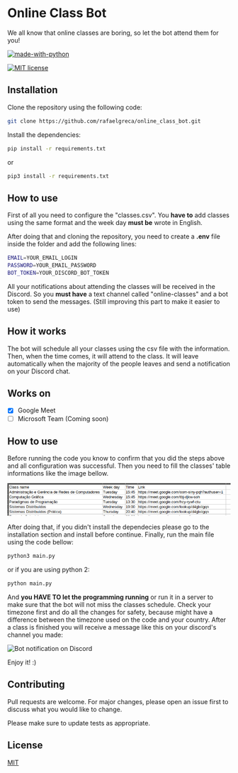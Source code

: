# Online Class Bot

We all know that online classes are boring, so let the bot attend them for you!

[![made-with-python](https://img.shields.io/badge/Made%20with-Python-1f425f.svg)](https://www.python.org/)

[![MIT license](https://img.shields.io/badge/License-MIT-blue.svg)](https://lbesson.mit-license.org/)

## Installation

Clone the repository using the following code:

```bash
git clone https://github.com/rafaelgreca/online_class_bot.git
```

Install the dependencies:

```bash
pip install -r requirements.txt
```

or

```bash
pip3 install -r requirements.txt
```

## How to use

First of all you need to configure the "classes.csv". You **have to** add classes using the same format and the week day **must be** wrote in English.

After doing that and cloning the repository, you need to create a **.env** file inside the folder and add the following lines:

```bash
EMAIL=YOUR_EMAIL_LOGIN
PASSWORD=YOUR_EMAIL_PASSWORD
BOT_TOKEN=YOUR_DISCORD_BOT_TOKEN
```

All your notifications about attending the classes will be received in the Discord. So you **must have** a text channel called "online-classes" and a bot token to send the messages. (Still improving this part to make it easier to use)

## How it works

The bot will schedule all your classes using the csv file with the information. Then, when the time comes, it will attend to the class. It will leave automatically when the majority of the people leaves and send a notification on your Discord chat.

## Works on

- [x] Google Meet
- [ ] Microsoft Team (Coming soon)

## How to use

Before running the code you know to confirm that you did the steps above and all configuration was successful. Then you need to fill the classes' table informations like the image bellow.

![How to config the classes](images/classes_infos.png)

After doing that, if you didn't install the dependecies please go to the installation section and install before continue. Finally, run the main file using the code bellow:

```python
python3 main.py
```

or if you are using python 2:

```python
python main.py
```

And **you HAVE TO let the programming running** or run it in a server to make sure that the bot will not miss the classes schedule. Check your timezone first and do all the changes for safety, because might have a difference between the timezone used on the code and your country. After a class is finished you will receive a message like this on your discord's channel you made:

![Bot notification on Discord](images/bot_notifications.png)

Enjoy it! :)

## Contributing
Pull requests are welcome. For major changes, please open an issue first to discuss what you would like to change.

Please make sure to update tests as appropriate.

## License
[MIT](https://choosealicense.com/licenses/mit/)